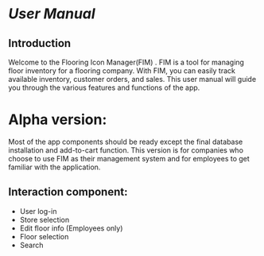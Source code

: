 # *User Manual*

## Introduction

Welcome to the Flooring Icon Manager(FIM) . FIM is a tool for managing floor inventory for a flooring company. With FIM, you can easily track available inventory, customer orders, and sales. This user manual will guide you through the various features and functions of the app.

# Alpha version:

Most of the app components should be ready except the final database installation and add-to-cart function. This version is for companies who choose to use FIM as their management system and for employees to get familiar with the application.

## Interaction component:
- User log-in
- Store selection
- Edit floor info (Employees only)
- Floor selection
- Search

